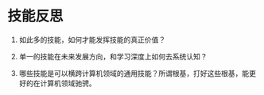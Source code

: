 # 技能反思
1. 如此多的技能，如何才能发挥技能的真正价值？

2. 单一的技能在未来发展方向，和学习深度上如何去系统认知？

3. 哪些技能是可以横跨计算机领域的通用技能？所谓根基，打好这些根基，能更好的在计算机领域驰骋。